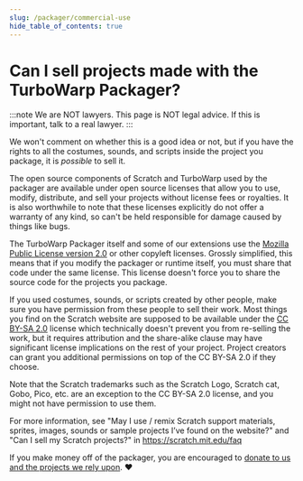 ```yaml
---
slug: /packager/commercial-use
hide_table_of_contents: true
---
```


# Can I sell projects made with the TurboWarp Packager?

:::note
We are NOT lawyers. This page is NOT legal advice. If this is important, talk to a real lawyer.
:::

We won't comment on whether this is a good idea or not, but if you have the rights to all the costumes, sounds, and scripts inside the project you package, it is *possible* to sell it.

The open source components of Scratch and TurboWarp used by the packager are available under open source licenses that allow you to use, modify, distribute, and sell your projects without license fees or royalties. It is also worthwhile to note that these licenses explicitly do not offer a warranty of any kind, so can't be held responsible for damage caused by things like bugs.

The TurboWarp Packager itself and some of our extensions use the [Mozilla Public License version 2.0](https://mozilla.org/MPL/2.0/) or other copyleft licenses. Grossly simplified, this means that if you modify the packager or runtime itself, you must share that code under the same license. This license doesn't force you to share the source code for the projects you package.

If you used costumes, sounds, or scripts created by other people, make sure you have permission from these people to sell their work. Most things you find on the Scratch website are supposed to be available under the [CC BY-SA 2.0](https://creativecommons.org/licenses/by-sa/2.0/) license which technically doesn't prevent you from re-selling the work, but it requires attribution and the share-alike clause may have significant license implications on the rest of your project. Project creators can grant you additional permissions on top of the CC BY-SA 2.0 if they choose.

Note that the Scratch trademarks such as the Scratch Logo, Scratch cat, Gobo, Pico, etc. are an exception to the CC BY-SA 2.0 license, and you might not have permission to use them.

For more information, see "May I use / remix Scratch support materials, sprites, images, sounds or sample projects I’ve found on the website?" and "Can I sell my Scratch projects?" in https://scratch.mit.edu/faq

If you make money off of the packager, you are encouraged to [donate to us and the projects we rely upon](/donate). ❤️
